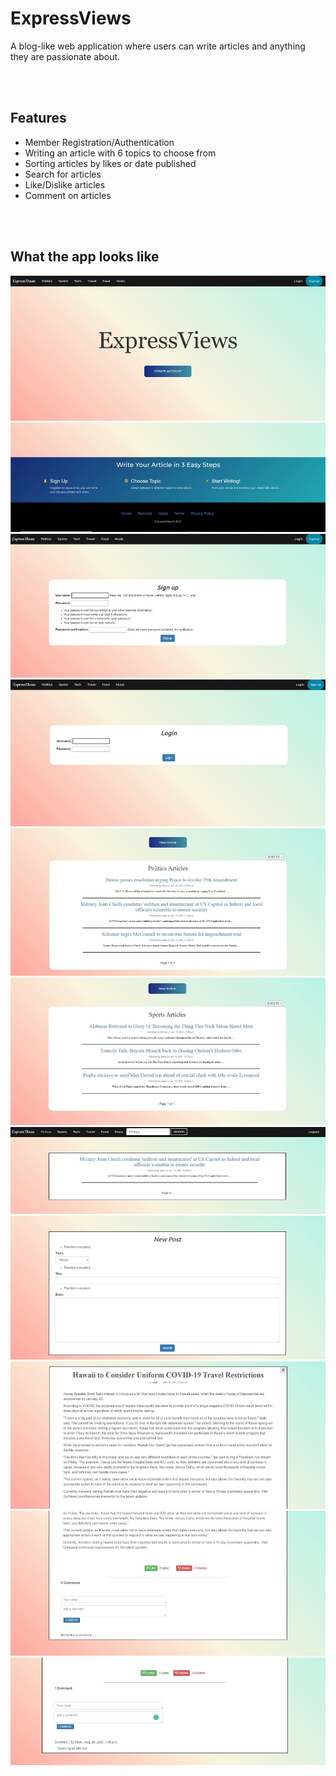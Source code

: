 # ExpressViews
A blog-like web application where users can write articles and anything they are passionate about.

<br></br>
## Features
- Member Registration/Authentication
- Writing an article with 6 topics to choose from
- Sorting articles by likes or date published
- Search for articles
- Like/Dislike articles
- Comment on articles
 
<br></br>
## What the app looks like
![alt text](https://github.com/DeanKamel/ExpressViews/blob/master/Pictures%20of%20the%20app/Webp.net-resizeimage%20(1).jpg)
![alt text](https://github.com/DeanKamel/ExpressViews/blob/master/Pictures%20of%20the%20app/Webp.net-resizeimage%20(2).jpg)
![alt text](https://github.com/DeanKamel/ExpressViews/blob/master/Pictures%20of%20the%20app/Webp.net-resizeimage%20(3).jpg)
![alt text](https://github.com/DeanKamel/ExpressViews/blob/master/Pictures%20of%20the%20app/Webp.net-resizeimage%20(4).jpg)
![alt text](https://github.com/DeanKamel/ExpressViews/blob/master/Pictures%20of%20the%20app/Webp.net-resizeimage%20(5).jpg)
![alt text](https://github.com/DeanKamel/ExpressViews/blob/master/Pictures%20of%20the%20app/Webp.net-resizeimage%20(6).jpg)
![alt text](https://github.com/DeanKamel/ExpressViews/blob/master/Pictures%20of%20the%20app/Webp.net-resizeimage%20(7).jpg)
![alt text](https://github.com/DeanKamel/ExpressViews/blob/master/Pictures%20of%20the%20app/Webp.net-resizeimage%20(8).jpg)
![alt text](https://github.com/DeanKamel/ExpressViews/blob/master/Pictures%20of%20the%20app/Webp.net-resizeimage%20(10).jpg)
![alt text](https://github.com/DeanKamel/ExpressViews/blob/master/Pictures%20of%20the%20app/Webp.net-resizeimage%20(12).jpg)
![alt text](https://github.com/DeanKamel/ExpressViews/blob/master/Pictures%20of%20the%20app/Webp.net-resizeimage%20(13).jpg)
